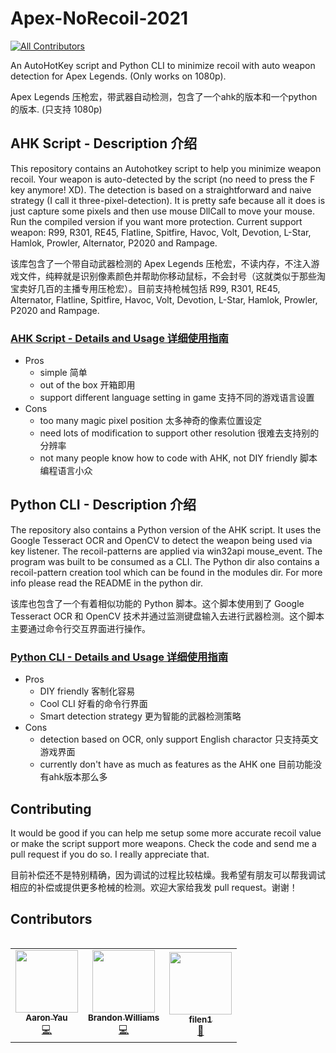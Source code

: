 # Apex-NoRecoil-2021
<!-- ALL-CONTRIBUTORS-BADGE:START - Do not remove or modify this section -->
[![All Contributors](https://img.shields.io/badge/all_contributors-3-orange.svg?style=flat-square)](#contributors-)
<!-- ALL-CONTRIBUTORS-BADGE:END -->
An AutoHotKey script and Python CLI to minimize recoil with auto weapon detection for Apex Legends. (Only works on 1080p). 

Apex Legends 压枪宏，带武器自动检测，包含了一个ahk的版本和一个python的版本. (只支持 1080p)

## AHK Script - Description 介绍
This repository contains an Autohotkey script to help you minimize weapon recoil. Your weapon is auto-detected by the script (no need to press the F key anymore! XD). The detection is based on a straightforward and naive strategy (I call it three-pixel-detection). It is pretty safe because all it does is just capture some pixels and then use mouse DllCall to move your mouse. Run the compiled version if you want more protection. Current support weapon: R99, R301, RE45, Flatline, Spitfire, Havoc, Volt, Devotion, L-Star, Hamlok, Prowler, Alternator, P2020 and Rampage.

该库包含了一个带自动武器检测的 Apex Legends 压枪宏，不读内存，不注入游戏文件，纯粹就是识别像素颜色并帮助你移动鼠标，不会封号（这就类似于那些淘宝卖好几百的主播专用压枪宏）。目前支持枪械包括 R99, R301, RE45, Alternator, Flatline, Spitfire, Havoc, Volt, Devotion, L-Star, Hamlok, Prowler, P2020 and Rampage.

### [AHK Script - Details and Usage 详细使用指南](https://github.com/mgsweet/Apex-NoRecoil-2021/tree/main/AHK)

- Pros
  - simple 简单
  - out of the box 开箱即用
  - support different language setting in game 支持不同的游戏语言设置
- Cons
  - too many magic pixel position 太多神奇的像素位置设定
  - need lots of modification to support other resolution 很难去支持别的分辨率
  - not many people know how to code with AHK, not DIY friendly 脚本编程语言小众

## Python CLI - Description 介绍
The repository also contains a Python version of the AHK script. It uses the Google Tesseract OCR and OpenCV to detect the weapon being used via key listener. The recoil-patterns are applied via win32api mouse_event. The program was built to be consumed as a CLI. The Python dir also contains a recoil-pattern creation tool which can be found in the modules dir. For more info please read the README in the python dir.

该库也包含了一个有着相似功能的 Python 脚本。这个脚本使用到了 Google Tesseract OCR 和 OpenCV 技术并通过监测键盘输入去进行武器检测。这个脚本主要通过命令行交互界面进行操作。

### [Python CLI - Details and Usage 详细使用指南](https://github.com/mgsweet/Apex-NoRecoil-2021/tree/main/python)

- Pros
  - DIY friendly 客制化容易
  - Cool CLI 好看的命令行界面
  - Smart detection strategy 更为智能的武器检测策略
- Cons
  - detection based on OCR, only support English charactor 只支持英文游戏界面
  - currently don't have as much as features as the AHK one 目前功能没有ahk版本那么多

## Contributing
It would be good if you can help me setup some more accurate recoil value or make the script support more weapons. Check the code and send me a pull request if you do so. I really appreciate that. 

目前补偿还不是特别精确，因为调试的过程比较枯燥。我希望有朋友可以帮我调试相应的补偿或提供更多枪械的检测。欢迎大家给我发 pull request。谢谢！

## Contributors
<table>
  <tr>
<!-- ALL-CONTRIBUTORS-LIST:START - Do not remove or modify this section -->
<!-- prettier-ignore-start -->
<!-- markdownlint-disable -->
<table>
  <tr>
    <td align="center"><a href="http://mgsweet.com"><img src="https://avatars.githubusercontent.com/u/15327389?v=4?s=100" width="100px;" alt=""/><br /><sub><b>Aaron Yau</b></sub></a><br /><a href="https://github.com/mgsweet/Apex-NoRecoil-2021/commits?author=mgsweet" title="Code">💻</a></td>
    <td align="center"><a href="https://www.wemakeart.co.za"><img src="https://avatars.githubusercontent.com/u/21266436?v=4?s=100" width="100px;" alt=""/><br /><sub><b>Brandon Williams</b></sub></a><br /><a href="https://github.com/mgsweet/Apex-NoRecoil-2021/commits?author=krampus-nuggets" title="Code">💻</a></td>
    <td align="center"><a href="https://github.com/filen1"><img src="https://avatars.githubusercontent.com/u/88589472?v=4?s=100" width="100px;" alt=""/><br /><sub><b>filen1</b></sub></a><br /><a href="#data-filen1" title="Data">🔣</a></td>
  </tr>
</table>

<!-- markdownlint-restore -->
<!-- prettier-ignore-end -->

<!-- ALL-CONTRIBUTORS-LIST:END -->
</table>
